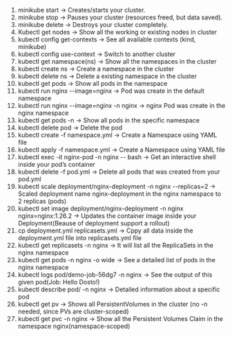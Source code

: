 1) minikube start → Creates/starts your cluster.
2) minikube stop → Pauses your cluster (resources freed, but data saved).
3) minikube delete → Destroys your cluster completely.
4) Kubectl get nodes → Show all the working or existing nodes in cluster
5) kubectl config get-contexts → See all available contexts (kind, minikube)
6) kubectl config use-context <context-name> → Switch to another cluster
7) kubectl get namespace(ns) → Show all the namespaces in the cluster
8) kubectl create ns <namespace-name> → Create a namespace in the cluster
9) kubectl delete ns <namespace-name> → Delete a existing namespace in the cluster
10) kubectl get pods → Show all pods in the namespace
11) kubectl run nginx --image=nginx → Pod was create in the default namespace
12) kubectl run nginx --image=nginx -n nginx → nginx Pod was create in the nginx namespace
13) kubectl get pods -n <namespace-name> → Show all pods in the specific namespace
14) kubectl delete pod <pod-name> → Delete the pod
15) kubectl create -f namespace.yml → Create a Namespace using YAML file
16) kubectl apply -f namespace.yml → Create a Namespace using YAML file
17) kubectl exec -it nginx-pod -n nginx -- bash → Get an interactive shell inside your pod’s container
18) kubectl delete -f pod.yml → Delete all pods that was created from your pod.yml 
19) kubectl scale deployment/nginx-deployment -n nginx --replicas=2 → Scaled deployment name nginx-deployment in the nginx namespace to 2 replicas (pods)
20) kubectl set image deployment/nginx-deployment -n nginx nginx=nginx:1.26.2 → Updates the container image inside your Deployment(Beause of deployment support a rollout)
21) cp deployment.yml replicasets.yml → Cppy all data inside the deployment.yml file into replicasets.yml file
22) kubectl get replicasets -n nginx → It will list all the ReplicaSets in the nginx namespace
23) kubectl get pods -n nginx -o wide → See a detailed list of pods in the nginx namespace
24) kubectl logs pod/demo-job-56dg7 -n nginx → See the output of this given pod(Job: Hello Dosto!)
25) kubectl describe pod/<pod-name> -n nginx → Detailed information about a specific pod
26) kubectl get pv → Shows all PersistentVolumes in the cluster (no -n needed, since PVs are cluster-scoped)
27) kubectl get pvc -n nginx → Show all the Persistent Volumes Claim in the namespace nginx(namespace-scoped)







